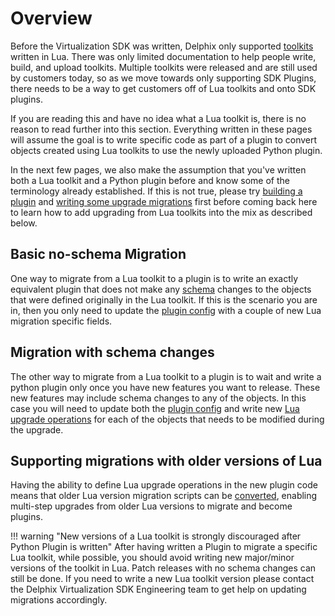 # Overview

Before the Virtualization SDK was written, Delphix only supported [toolkits](/References/Glossary.md#lua-toolkit) written in Lua. There was only limited documentation to help people write, build, and upload toolkits. Multiple toolkits were released and are still used by customers today, so as we move towards only supporting SDK Plugins, there needs to be a way to get customers off of Lua toolkits and onto SDK plugins.

If you are reading this and have no idea what a Lua toolkit is, there is no reason to read further into this section. Everything written in these pages will assume the goal is to write specific code as part of a plugin to convert objects created using Lua toolkits to use the newly uploaded Python plugin.

In the next few pages, we also make the assumption that you've written both a Lua toolkit and a Python plugin before and know some of the terminology already established. If this is not true, please try [building a plugin](/Building_Your_First_Plugin/Overview.md) and [writing some upgrade migrations](/Versioning_And_Upgrade/Upgrade.md) first before coming back here to learn how to add upgrading from Lua toolkits into the mix as described below.

## Basic no-schema Migration
One way to migrate from a Lua toolkit to a plugin is to write an exactly equivalent plugin that does not make any [schema](/References/Schemas.md) changes to the objects that were defined originally in the Lua toolkit. If this is the scenario you are in, then you only need to update the [plugin config](Plugin_Config.md) with a couple of new Lua migration specific fields.


## Migration with schema changes
The other way to migrate from a Lua toolkit to a plugin is to wait and write a python plugin only once you have new features you want to release. These new features may include schema changes to any of the objects. In this case you will need to update both the [plugin config](Plugin_Config.md) and write new [Lua upgrade operations](Plugin_Operations.md) for each of the objects that needs to be modified during the upgrade.

## Supporting migrations with older versions of Lua
Having the ability to define Lua upgrade operations in the new plugin code means that older Lua version migration scripts can be [converted](Converting_Migration_Scripts.md), enabling multi-step upgrades from older Lua versions to migrate and become plugins.

!!! warning "New versions of a Lua toolkit is strongly discouraged after Python Plugin is written"
	After having written a Plugin to migrate a specific Lua toolkit, while possible, you should avoid writing new major/minor versions of the toolkit in Lua. Patch releases with no schema changes can still be done. If you need to write a new Lua toolkit version please contact the Delphix Virtualization SDK Engineering team to get help on updating migrations accordingly.
